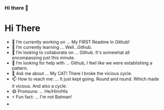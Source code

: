 ### Hi there 👋
# Hi There

- 🔭 I’m currently working on ... My FIRST Readme In Github!
- 🌱 I’m currently learning ... Well...Github.
- 👯 I’m looking to collaborate on ... Github. It's somewhat all encompassing just this minute.
- 🤔 I’m looking for help with ... Github, I feel like we were establishing a pattern.
- 💬 Ask me about ... My CAT! There I broke the vicious cycle.
- 📫 How to reach me: ... It just kept going. Round and round. Which made it vicious. And also a cycle.
- 😄 Pronouns: ... He/Him/His
- ⚡ Fun fact: ... I'm not Batman!
- 
<!--
**JustinBlue26/JustinBlue26** is a ✨ _special_ ✨ repository because its `README.md` (this file) appears on your GitHub profile.

Here are some ideas to get you started:

- 🔭 I’m currently working on ...
- 🌱 I’m currently learning ...
- 👯 I’m looking to collaborate on ...
- 🤔 I’m looking for help with ...
- 💬 Ask me about ...
- 📫 How to reach me: ...
- 😄 Pronouns: ...
- ⚡ Fun fact: ...
-->
